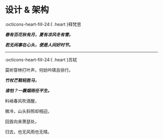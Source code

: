 # 设计 & 架构

:octicons-heart-fill-24:{ .heart }释梵思

***春有百花秋有月，夏有凉风冬有雪。***

***若无闲事在心头，便是人间好时节。***

-------------------------------------------------------

:octicons-heart-fill-24:{ .heart }苏轼

莫听穿林打叶声，何妨吟啸且徐行。

***竹杖芒鞋轻胜马，***

***谁怕？一蓑烟雨任平生。***

料峭春风吹酒醒，

微冷，山头斜照却相迎。

回首向来萧瑟处，

归去，也无风雨也无晴。
